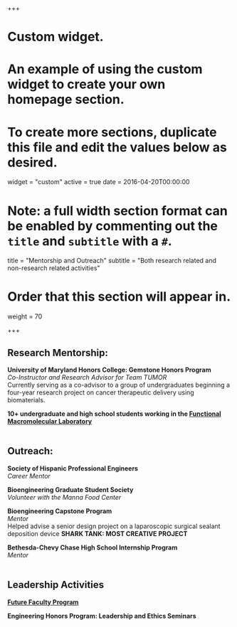 +++
# Custom widget.
# An example of using the custom widget to create your own homepage section.
# To create more sections, duplicate this file and edit the values below as desired.
widget = "custom"
active = true
date = 2016-04-20T00:00:00

# Note: a full width section format can be enabled by commenting out the `title` and `subtitle` with a `#`.
title = "Mentorship and Outreach"
subtitle = "Both research related and non-research related activities"

# Order that this section will appear in.
weight = 70

+++

## Research Mentorship:

**University of Maryland Honors College: Gemstone Honors Program**  
*Co-Instructor and Research Advisor for Team TUMOR*  
Currently serving as a co-advisor to a group of undergraduates beginning a four-year research project on cancer therapeutic delivery using biomaterials.

**10+ undergraduate and high school students working in the [Functional Macromolecular Laboratory](http://fml.umd.edu/)**
<br/>
<br/>

## Outreach:

**Society of Hispanic Professional Engineers**  
*Career Mentor*

**Bioengineering Graduate Student Society**  
*Volunteer with the Manna Food Center*  

**Bioengineering Capstone Program**  
*Mentor*  
Helped advise a senior design project on a laparoscopic surgical sealant deposition device
**SHARK TANK: MOST CREATIVE PROJECT**

**Bethesda-Chevy Chase High School Internship Program**  
*Mentor*
<br/>
<br/>

## Leadership Activities

**[Future Faculty Program](https://eng.umd.edu/future-faculty-program)**

**Engineering Honors Program: Leadership and Ethics Seminars**






